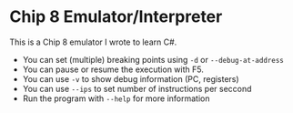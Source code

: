 # Chip 8 Emulator/Interpreter

This is a Chip 8 emulator I wrote to learn C#.

- You can set (multiple) breaking points using `-d` or `--debug-at-address`
- You can pause or resume the execution with F5.
- You can use `-v` to show debug information (PC, registers)
- You can use `--ips` to set number of instructions per seccond
- Run the program with `--help` for more information
